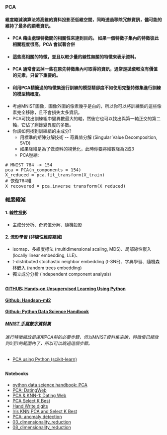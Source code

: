 ### PCA
#### 維度縮減演算法將高維的資料投影至低維空間，同時透過移除冗餘資訊，儘可能的維持了最多的顯著資訊。
* #### PCA 藉由處理特徵間的相關性來達到目的。 如果一個特徵子集內的特徵彼此相關程度很高，PCA 會試著合併
* #### 這些高相關的特徵，並且以較少量的線性無關的特徵來表示資料。
* #### PCA 通常會丟掉一些在原先特徵集內可取得的資訊，通常是拋棄較沒有價值的元素，只留下重要的。
* #### 利用PCA精簡過的特徵集進行訓練的模型精卻度不如使用完整特徵集進行訓練的模型精確度。
* 考慮MNIST圖像，圖像外圍的像素幾乎是白的，所以你可以將訓練集的這些像素完全移除，且不會損失太多資訊。
* PCA可找出訓練組中變異數最大的軸，然後它也可以找出與第一軸正交的第二軸，它佔了剩餘變異度的多數。
* 你該如何找到訓練組的主成分?
    * 用標準的矩陣分解技術 -- 奇異值分解 (Singular Value Decomposition, SVD)
    * 如果降維是為了做資料的視覺化，此時你要將維數降為2或3
    * PCA壓縮:
<pre>
# MNIST 784 -> 154
pca = PCA(n_components = 154)
X_reduced = pca.fit_transform(X_train)
# 恢復784維
X_recovered = pca.inverse_transform(X_reduced)
</pre>
### 維度縮減
#### 1. 線性投影
* 主成分分析、奇異值分解、隨機投影
#### 2. 流形學習 (非線性維度縮減)
* isomap、多維度標法 (multidimensional scaling, MDS)、局部線性嵌入 (locally linear embedding, LLE)、
* t-distributed stochastic neighbor embedding (t-SNE)、字典學習、隨機森林嵌入 (random trees embedding)
* 獨立成分分析 (independent component analysis)
##
#### [GITHUB: Hands-on Unsupervised Learning Using Python](https://github.com/aapatel09/handson-unsupervised-learning)
#### [Github: Handson-ml2](https://github.com/ageron/handson-ml2)
#### [Github: Python Data Science Handbook](https://github.com/jakevdp/PythonDataScienceHandbook)
##### [MNIST 手寫數字資料集](http://yann.lecun.com/exdb/mnist)
###### 進行特徵縮放是運用PCA前的必要步驟，但以MNIST資料集來說，特徵值已縮放到0至1的範圍內了，所以可以跳過這個步驟。
* [PCA using Python (scikit-learn)](https://towardsdatascience.com/pca-using-python-scikit-learn-e653f8989e60)
##
#### Notebooks
* [python data science handbook: PCA](https://github.com/jumbokh/nknu-class/blob/main/ML/PCA/PCA_1.ipynb)
* [PCA: DatingWeb](https://github.com/jumbokh/nknu-class/blob/main/ML/PCA/PCA_DatedWeb.ipynb)
* [PCA & KNN-1: Dating Web](https://github.com/jumbokh/nknu-class/blob/main/ML/PCA/classified_DatingWeb_1.ipynb)
* [PCA,Select K Best](https://github.com/jumbokh/nknu-class/blob/main/ML/PCA/classified_DatingWeb_2.ipynb)
* [Hand Write digits](https://github.com/jumbokh/nknu-class/blob/main/ML/PCA/05_09_Principal_Component_Analysis.ipynb)
* [Iris KNN,PCA and Select K Best](https://github.com/jumbokh/nknu-class/blob/main/ML/PCA/4_2_KNN%2C_PCA_and_SelectKBest.ipynb)
* [PCA: anomaly detection](https://github.com/jumbokh/nknu-class/blob/main/ML/PCA/04_anomaly_detection.ipynb)
* [03_dimensionality_reduction](https://github.com/jumbokh/nknu-class/blob/main/ML/PCA/03_dimensionality_reduction.ipynb)
* [08_dimensionality_reduction](https://github.com/jumbokh/nknu-class/blob/main/ML/PCA/08_dimensionality_reduction.ipynb)

